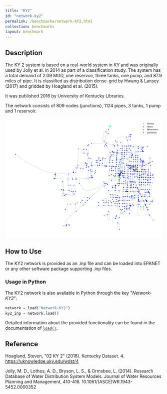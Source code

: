 ```yaml
---
title: "KY2"
id: "network-ky2"
permalink: /benchmarks/network-KY2.html
collection: benchmarks
layout: benchmark
---
```



## Description

The KY 2 system is based on a real-world system in KY and was originally used by Jolly et al. in 2014 as part of a
classification study. The system has a total demand of 2.09 MGD, one reservoir, three tanks, one pump, and 87.9 miles of
pipe. It is classified as distribution dense-grid by Hwang & Lansey (2017) and gridded by Hoagland et al. (2015).

It was published 2016 by University of Kentucky Libraries.

The network consists of 809 nodes (junctions), 1124 pipes, 3 tanks, 1 pump and 1 reservoir.

<img src="../static/benchmarks/network-ky2/ky2_plot.png"/>

## How to Use

The KY2 network is provided as an .inp file and can be loaded into EPANET or any other software package
supporting .inp files.

### Usage in Python

The KY2 network is also available in Python through the key "*Network-KY2*":
```python
network = load("Network-KY2")
ky2_inp = network.load()
```

Detailed information about the provided functionality can be found in the documentation of
[`load()`](https://water-benchmark-hub.readthedocs.io/en/stable/water_benchmark_hub.networks.html#water_benchmark_hub.networks.networks.KY2.load).


## Reference

Hoagland, Steven, "02 KY 2" (2016). Kentucky Dataset. 4.
https://uknowledge.uky.edu/wdst/4

Jolly, M. D., Lothes, A. D., Bryson, L. S., & Ormsbee, L. (2014). Research Database of Water Distribution System Models.
Journal of Water Resources Planning and Management, 410-416. 10.1061/(ASCE)WR.1943-5452.0000352
